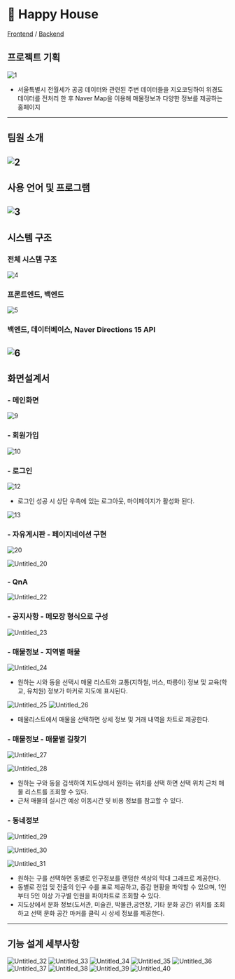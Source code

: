# 🏡 Happy House 
[Frontend](https://github.com/yallyyally/HappyHouse_Frontend) / [Backend](https://github.com/yallyyally/HappyHouse_Backend)

## 프로젝트 기획

![1](https://user-images.githubusercontent.com/44567793/122078454-90a22280-ce37-11eb-8106-6c25ab5b2b50.png)

- 서울특별시 전월세가 공공 데이터와 관련된 주변 데이터들을 지오코딩하여 위경도 데이터를 전처리 한 후 Naver Map을 이용해  매물정보과 다양한 정보를 제공하는 홈페이지

---

## 팀원 소개

![2](https://user-images.githubusercontent.com/44567793/122078468-939d1300-ce37-11eb-91ec-e0af475d8329.png)
---

## 사용 언어 및 프로그램

![3](https://user-images.githubusercontent.com/44567793/122078471-94ce4000-ce37-11eb-9112-293f8053a704.png)
---

## 시스템 구조
### 전체 시스템 구조
![4](https://user-images.githubusercontent.com/44567793/122078535-a0216b80-ce37-11eb-86ad-2f3f269b8dc5.png)

### 프론트엔드, 백엔드
![5](https://user-images.githubusercontent.com/44567793/122078538-a1529880-ce37-11eb-90b8-022b8bf65629.png)

### 백엔드, 데이터베이스, Naver Directions 15 API
![6](https://user-images.githubusercontent.com/44567793/122078540-a1529880-ce37-11eb-9272-3cf713f72c71.png)
---

## 화면설계서

### - 메인화면

![9](https://user-images.githubusercontent.com/44567793/122078544-a283c580-ce37-11eb-86ac-4c73fbc75dba.png)
### - 회원가입

![10](https://user-images.githubusercontent.com/44567793/122078548-a31c5c00-ce37-11eb-828e-48bb2995384a.png)

### - 로그인
![12](https://user-images.githubusercontent.com/44567793/122078552-a3b4f280-ce37-11eb-9f56-7547ccf1de6c.png)

- 로그인 성공 시 상단 우측에 있는 로그아웃, 마이페이지가 활성화 된다.

![13](https://user-images.githubusercontent.com/44567793/122078554-a3b4f280-ce37-11eb-9d03-7e91568a251b.png)

### - 자유게시판 - 페이지네이션 구현
![20](https://user-images.githubusercontent.com/44567793/122078572-a6174c80-ce37-11eb-8046-862a769ea5b4.png)

![Untitled_20](https://user-images.githubusercontent.com/44567793/122080379-2ee2b800-ce39-11eb-9bf5-faff76065af5.png)


### - QnA

![Untitled_22](https://user-images.githubusercontent.com/44567793/122081189-dbbd3500-ce39-11eb-90bd-244ecef6b4f6.png)

### - 공지사항 - 메모장 형식으로 구성

![Untitled_23](https://user-images.githubusercontent.com/44567793/122081211-dfe95280-ce39-11eb-8582-efeef5478880.png)
### - 매물정보 - 지역별 매물
![Untitled_24](https://user-images.githubusercontent.com/44567793/122081320-f8f20380-ce39-11eb-8758-cfc2630027ba.png)

- 원하는 시와 동을 선택시 매물 리스트와 교통(지하철, 버스, 따릉이) 정보 및 교육(학교, 유치원) 정보가 마커로 지도에 표시된다.

![Untitled_25](https://user-images.githubusercontent.com/44567793/122081332-fabbc700-ce39-11eb-813d-ef226736ad5b.png)
![Untitled_26](https://user-images.githubusercontent.com/44567793/122081335-fabbc700-ce39-11eb-81c8-66db12c73591.png)

- 매물리스트에서 매물을 선택하면 상세 정보 및 거래 내역을 차트로 제공한다.

### - 매물정보 - 매물별 길찾기

![Untitled_27](https://user-images.githubusercontent.com/44567793/122081338-fb545d80-ce39-11eb-8504-9fa6bea76984.png)

![Untitled_28](https://user-images.githubusercontent.com/44567793/122081339-fb545d80-ce39-11eb-8a54-5ea1281b7de8.png)

- 원하는 구와 동을 검색하여 지도상에서 원하는 위치를 선택 하면 선택 위치 근처 매물 리스트를 조회할 수 있다.
- 근처 매물의 실시간 예상 이동시간 및 비용 정보를 참고할 수 있다.

### - 동네정보

![Untitled_29](https://user-images.githubusercontent.com/44567793/122081341-fbecf400-ce39-11eb-9ded-4457d6fadaf5.png)

![Untitled_30](https://user-images.githubusercontent.com/44567793/122081344-fc858a80-ce39-11eb-8fb2-0d1dbdb4e589.png)

![Untitled_31](https://user-images.githubusercontent.com/44567793/122081347-fc858a80-ce39-11eb-9756-f43ece81ddb5.png)
- 원하는 구를 선택하면 동별로 인구정보를 랜덤한 색상의 막대 그래프로 제공한다.
- 동별로 전입 및 전출의 인구 수를 표로 제공하고, 증감 현황을 파악할 수 있으며, 1인부터 5인 이상 가구별 인원을 파이차트로 조회할 수 있다.
- 지도상에서 문화 정보(도서관, 미술관, 박물관,공연장, 기타 문화 공간) 위치를 조회하고 선택 문화 공간 마커를 클릭 시 상세 정보를 제공한다.

---

## 기능 설계 세부사항


![Untitled_32](https://user-images.githubusercontent.com/44567793/122081348-fd1e2100-ce39-11eb-897d-db7fdadaefa9.png)
![Untitled_33](https://user-images.githubusercontent.com/44567793/122081352-fd1e2100-ce39-11eb-9dd1-deb27b5859b8.png)
![Untitled_34](https://user-images.githubusercontent.com/44567793/122081356-fdb6b780-ce39-11eb-9e7d-96c46df085d1.png)
![Untitled_35](https://user-images.githubusercontent.com/44567793/122081358-fdb6b780-ce39-11eb-977c-b51b3ef4bca2.png)
![Untitled_36](https://user-images.githubusercontent.com/44567793/122081360-fe4f4e00-ce39-11eb-8975-2ec244abe32c.png)
![Untitled_37](https://user-images.githubusercontent.com/44567793/122081361-fe4f4e00-ce39-11eb-8323-b38de19355fd.png)
![Untitled_38](https://user-images.githubusercontent.com/44567793/122081362-fee7e480-ce39-11eb-95f3-ed08ff073bec.png)
![Untitled_39](https://user-images.githubusercontent.com/44567793/122081364-ff807b00-ce39-11eb-817a-271a60d5fc41.png)
![Untitled_40](https://user-images.githubusercontent.com/44567793/122081368-ff807b00-ce39-11eb-9a05-f42d9e42f854.png)
